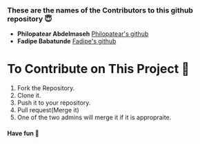 ### These are the names of the Contributors to this github repository 😇

* **Philopatear Abdelmaseh** [Philopatear's github](https://github.com/Philo96)
* **Fadipe Babatunde** [Fadipe's github](www.github.com/TunedayCodes)

# To Contribute on This Project 🤔
1. Fork the Repository.
2. Clone it.
3. Push it to your repository.
4. Pull request(Merge it)
5. One of the two admins will merge it if it is appropraite.

#### Have fun 👋